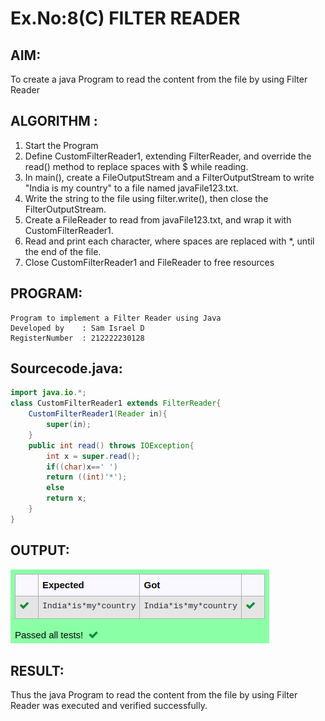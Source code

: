 # Ex.No:8(C)             FILTER READER
## AIM:
 To create a java Program to read the content from the file by using Filter Reader 


## ALGORITHM :
1.  Start the Program
2.  Define CustomFilterReader1, extending FilterReader, and override the read() method to replace spaces with $ while reading.
2.	In main(), create a FileOutputStream and a FilterOutputStream to write "India is my country" to a file named javaFile123.txt.
3.	Write the string to the file using filter.write(), then close the FilterOutputStream.
4.	Create a FileReader to read from javaFile123.txt, and wrap it with CustomFilterReader1.
5.	Read and print each character, where spaces are replaced with *, until the end of the file.
6.	Close CustomFilterReader1 and FileReader to free resources


## PROGRAM:
 ```
Program to implement a Filter Reader using Java
Developed by    : Sam Israel D 
RegisterNumber  : 212222230128 
```

## Sourcecode.java:

```java
import java.io.*;  
class CustomFilterReader1 extends FilterReader{
    CustomFilterReader1(Reader in){
        super(in);
    }
    public int read() throws IOException{
        int x = super.read();
        if((char)x==' ')
        return ((int)'*');
        else
        return x;
    }
}
```





## OUTPUT:

![alt text](image.png)


## RESULT:
Thus the java Program to read the content from the file by using Filter Reader  was executed and verified successfully.










